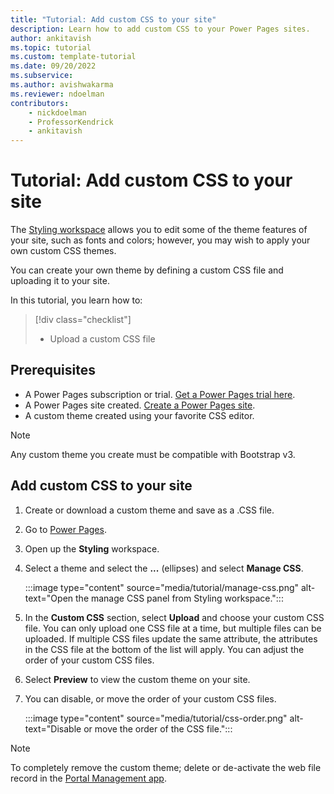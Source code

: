 ```yaml
---
title: "Tutorial: Add custom CSS to your site"
description: Learn how to add custom CSS to your Power Pages sites.
author: ankitavish
ms.topic: tutorial
ms.custom: template-tutorial
ms.date: 09/20/2022
ms.subservice:
ms.author: avishwakarma 
ms.reviewer: ndoelman
contributors:
    - nickdoelman
    - ProfessorKendrick
    - ankitavish
---
```

# Tutorial: Add custom CSS to your site

The [Styling workspace](tutorial-style-site.md) allows you to edit some of the theme features of your site, such as fonts and colors; however, you may wish to apply your own custom CSS themes.

You can create your own theme by defining a custom CSS file and uploading it to your site.  

In this tutorial, you learn how to:

> [!div class="checklist"]
> * Upload a custom CSS file

## Prerequisites

- A Power Pages subscription or trial. [Get a Power Pages trial here](trial-signup.md).
- A Power Pages site created. [Create a Power Pages site](create-manage.md).
- A custom theme created using your favorite CSS editor.

> [!NOTE]  
> Any custom theme you create must be compatible with Bootstrap v3.

## Add custom CSS to your site

1. Create or download a custom theme and save as a .CSS file.

1. Go to [Power Pages](https://make.powerpages.microsoft.com/).

1. Open up the **Styling** workspace.

1. Select a theme and select the **...** (ellipses) and select **Manage CSS**.

    :::image type="content" source="media/tutorial/manage-css.png" alt-text="Open the manage CSS panel from Styling workspace.":::

1. In the **Custom CSS** section, select **Upload** and choose your custom CSS file. You can only upload one CSS file at a time, but multiple files can be uploaded. If multiple CSS files update the same attribute, the attributes in the CSS file at the bottom of the list will apply. You can adjust the order of your custom CSS files.

1. Select **Preview** to view the custom theme on your site.

1. You can disable, or move the order of your custom CSS files.

    :::image type="content" source="media/tutorial/css-order.png" alt-text="Disable or move the order of the CSS file.":::

> [!NOTE]
>
> To completely remove the custom theme; delete or de-activate the web file record in the [Portal Management app](../configure/portal-management-app.md).
